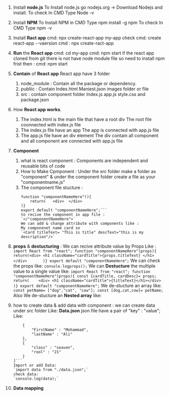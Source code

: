 1. Install __node.js__
    To Install node.js go nodejs.org -> Download Nodejs and install.
    To check In CMD Type Node -v
2. Install __NPM__
    To Install NPM in CMD Type npm install -g npm
    To check In CMD Type npm -v
3. Install __Ract app__
    cmd: npx create-react-app my-app
    check cmd: create react-app --vaersion
    cmd : npx create-ract-app <app name>
4. __Run__ the __React app__ 
    cmd: cd my-app
    cmd: npm start
    if the react app cloned from git there is not have node module file so
    need to install npm frist then :
    cmd: npm start
5. __Contain__ of __React app__
    React app have 3 folder 
    1. node_module : Contain all the package or dependency.
    2. publiic : Contain Index.html
                 Maniest.json
                 images folder or file
    3. src : contain component folder
             Index.js
             app.js
             style.css
             and package.json
6. How __React app works__.
    1. The index.html is the main file that have a root div
         The root file coonnected with index.js file 
    2. The index.js file have an app
        The app is connected with app.js file
    3. The app.js file have an div element
        The div contain all component
            and all component are connected with app.js file

7. __Component__
    1. what is react component : Components are independent and reusable bits of code
    2. How to Make Cpmponent : Under the src folder make a folder as "component" & 
        under the component folder create a file as your "componentname.js"
    3. The component file stucture :
        ```import React from "react";
        function "componentNameHere"(){
            return(   <div>  </div>       
        )}
        export default "componentNameHere";```
        to recive the component in app file :
        `</"componentNameHere">`
        We can add & change attribute with components like :
        My componenet name card so
        `<Card titleText= "This is title" descText="this is my description"/>`
8. __props__ & __destucturing__ :
    We can recive attribute value by Props Like :
        ```import React from "react";
        function "componentNameHere"(props){
            return(<div> <h1 className="cardTitle">{props.titleText} </h1></div>      
        )}
        export default "componentNameHere";```
    We can check the props like:
        `console.logprops();`
    We can __Destucture__ the multiple value to a single value like:
         ```import React from "react";
        function "componentNameHere"(props){
        const {cardTitle, cardDesc}= props;
        return(   
        <div> <h1 className="cardTitle">{titleText}</h1></div>       
        )}
        export default "componentNameHere";```
    We de-stucture an array like:
       ```const petName= ["dog","cat", "cow"];
        const [dog,cat,cow]= petName;```
    Also We de-stucture an __Nested array__ like:
9. how to create data & add data with component :
    we can create data under src folder Like:  __Data.json__
    json file have a pair of "key" : "value"; Like:
    ```[
        {
            "FirstName" : "Mohammad",
            "lastName" : "Ali"
        },
        {
            "class" : "seaven",
            "rool" : "21"
        }
    ]```
    Import or add Data:
    `import data from "./data.json";`
    check data:
    `console.log(data);`
10. __Data mapping__